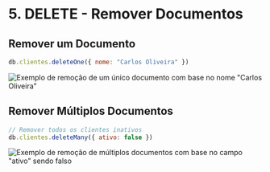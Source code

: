 # 5. DELETE - Remover Documentos

## **Remover um Documento**  
```javascript
db.clientes.deleteOne({ nome: "Carlos Oliveira" })
```

![Exemplo de remoção de um único documento com base no nome "Carlos Oliveira"](1742910356843.png)


## **Remover Múltiplos Documentos**  
```javascript
// Remover todos os clientes inativos
db.clientes.deleteMany({ ativo: false })
```

![Exemplo de remoção de múltiplos documentos com base no campo "ativo" sendo falso](1742910381477.png)
